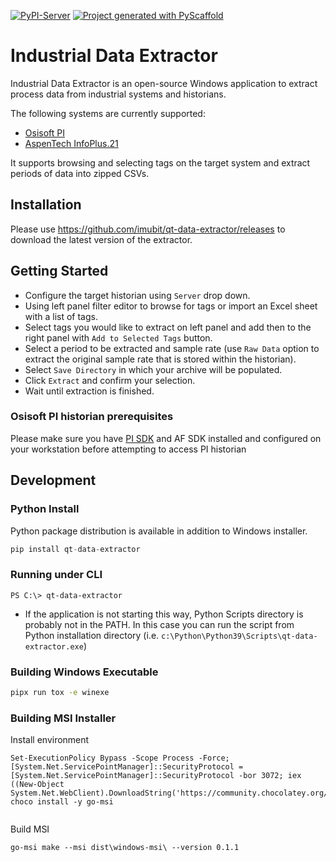 <!-- These are examples of badges you might want to add to your README:
     please update the URLs accordingly

[![ReadTheDocs](https://readthedocs.org/projects/qt-data-extractor/badge/?version=latest)](https://qt-data-extractor.readthedocs.io/en/stable/)
[![Conda-Forge](https://img.shields.io/conda/vn/conda-forge/qt-data-extractor.svg)](https://anaconda.org/conda-forge/qt-data-extractor)
[![Monthly Downloads](https://pepy.tech/badge/qt-data-extractor/month)](https://pepy.tech/project/qt-data-extractor)
[![Twitter](https://img.shields.io/twitter/url/http/shields.io.svg?style=social&label=Twitter)](https://twitter.com/qt-data-extractor)
-->

[![PyPI-Server](https://img.shields.io/pypi/v/qt-data-extractor.svg)](https://pypi.org/project/qt-data-extractor/)
[![Project generated with PyScaffold](https://img.shields.io/badge/-PyScaffold-005CA0?logo=pyscaffold)](https://pyscaffold.org/)

# Industrial Data Extractor

Industrial Data Extractor is an open-source Windows application to extract process data from industrial systems
and historians.

The following systems are currently supported:

* [Osisoft PI](https://github.com/imubit/data-agent-osisoft-pi)
* [AspenTech InfoPlus.21](https://github.com/imubit/data-agent-aspen-ip21)

It supports browsing and selecting tags on the target system and extract periods of data into zipped CSVs.

## Installation

Please use https://github.com/imubit/qt-data-extractor/releases to download the latest version of the extractor.

## Getting Started

* Configure the target historian using `Server` drop down.
* Using left panel filter editor to browse for tags or import an Excel sheet with a list of tags.
* Select tags you would like to extract on left panel and add then to the right panel with `Add to Selected Tags` button.
* Select a period to be extracted and sample rate (use `Raw Data` option to extract the original sample rate that is stored within the historian).
* Select `Save Directory` in which your archive will be populated.
* Click `Extract` and confirm your selection.
* Wait until extraction is finished.

### Osisoft PI historian prerequisites

Please make sure you have [PI SDK](https://techsupport.osisoft.com/Products/PI-System-Access/PI-SDK/Overview) and AF SDK installed and configured on your workstation before attempting to access PI historian


## Development

### Python Install

Python package distribution is available in addition to Windows installer.

```python
pip install qt-data-extractor
```

### Running under CLI

```
PS C:\> qt-data-extractor
```

* If the application is not starting this way, Python Scripts directory is probably not in the PATH. In this case you can run the script from Python installation directory (i.e. `c:\Python\Python39\Scripts\qt-data-extractor.exe`)

### Building Windows Executable

```bash
pipx run tox -e winexe
```

### Building MSI Installer

Install environment

```
Set-ExecutionPolicy Bypass -Scope Process -Force; [System.Net.ServicePointManager]::SecurityProtocol = [System.Net.ServicePointManager]::SecurityProtocol -bor 3072; iex ((New-Object System.Net.WebClient).DownloadString('https://community.chocolatey.org/install.ps1'))
choco install -y go-msi


```

Build MSI

```
go-msi make --msi dist\windows-msi\ --version 0.1.1
```
